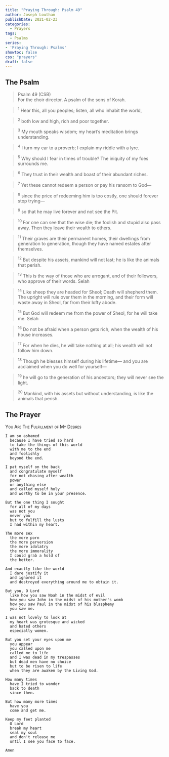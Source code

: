 ```yaml
---
title: "Praying Through: Psalm 49"
author: Joseph Louthan
publishDate: 2021-02-23
categories:
  - Prayers
tags:
  - Psalms
series:
- 'Praying Through: Psalms'
showtoc: false
css: "prayers"
draft: false
---
```

## The Psalm

>Psalm 49 (CSB)  
><sup></sup> For the choir director. A psalm of the sons of Korah. 

><sup>1</sup> Hear this, all you peoples; listen, all who inhabit the world, 

><sup>2</sup> both low and high, rich and poor together. 

><sup>3</sup> My mouth speaks wisdom; my heart’s meditation brings understanding. 

><sup>4</sup> I turn my ear to a proverb; I explain my riddle with a lyre. 

><sup>5</sup> Why should I fear in times of trouble? The iniquity of my foes surrounds me. 

><sup>6</sup> They trust in their wealth and boast of their abundant riches. 

><sup>7</sup> Yet these cannot redeem a person or pay his ransom to God— 

><sup>8</sup> since the price of redeeming him is too costly, one should forever stop trying— 

><sup>9</sup> so that he may live forever and not see the Pit. 

><sup>10</sup> For one can see that the wise die; the foolish and stupid also pass away. Then they leave their wealth to others. 

><sup>11</sup> Their graves are their permanent homes, their dwellings from generation to generation, though they have named estates after themselves. 

><sup>12</sup> But despite his assets, mankind will not last; he is like the animals that perish. 

><sup>13</sup> This is the way of those who are arrogant, and of their followers, who approve of their words. Selah 

><sup>14</sup> Like sheep they are headed for Sheol; Death will shepherd them. The upright will rule over them in the morning, and their form will waste away in Sheol, far from their lofty abode. 

><sup>15</sup> But God will redeem me from the power of Sheol, for he will take me. Selah 

><sup>16</sup> Do not be afraid when a person gets rich, when the wealth of his house increases. 

><sup>17</sup> For when he dies, he will take nothing at all; his wealth will not follow him down. 

><sup>18</sup> Though he blesses himself during his lifetime— and you are acclaimed when you do well for yourself— 

><sup>19</sup> he will go to the generation of his ancestors; they will never see the light. 

><sup>20</sup> Mankind, with his assets but without understanding, is like the animals that perish.

## The Prayer

<div style="font-variant: small-caps;">
You Are The Fulfillment of My Desires
</div>

```text
I am so ashamed
  because I have tried so hard
  to take the things of this world
  with me to the end
  and foolishly
  beyond the end.

I pat myself on the back
  and congratulate myself
  for not chasing after wealth
  power
  or anything else
  and called myself holy
  and worthy to be in your presence.

But the one thing I sought
  for all of my days
  was not you
  never you
  but to fulfill the lusts
  I had within my heart.

The more sex
  the more porn
  the more perversion
  the more idolatry
  the more immorality
  I could grab a hold of
  the better.

And exactly like the world
  I dare justify it
  and ignored it
  and destroyed everything around me to obtain it.

But you, O Lord
  like how you saw Noah in the midst of evil
  how you saw John in the midst of his mother's womb
  how you saw Paul in the midst of his blasphemy
  you saw me.

I was not lovely to look at
  my heart was grotesque and wicked
  and hated others
  especially women.

But you set your eyes upon me
  you appear
  you called upon me
  called me to life
  and I was dead in my trespasses
  but dead men have no choice
  but to be risen to life
  when they are awaken by the Living God.

How many times
  have I tried to wander
  back to death
  since then.

But how many more times
  have you
  come and get me.

Keep my feet planted
  O Lord
  break my heart
  seal my soul
  and don't release me
  until I see you face to face.

Amen
```
